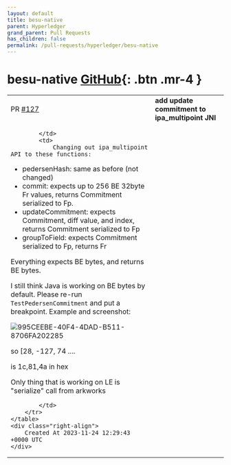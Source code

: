 ```yaml
---
layout: default
title: besu-native
parent: Hyperledger
grand_parent: Pull Requests
has_children: false
permalink: /pull-requests/hyperledger/besu-native
---
```


# besu-native <span class="fs-3 right-align">[GitHub](https://github.com/hyperledger/besu-native){: .btn .mr-4 }</span>


<div>
    <table>
        <tr>
            <td>
                PR <a href="https://github.com/hyperledger/besu-native/pull/127" class=".btn">#127</a>
            </td>
            <td>
                <b>
                    add update commitment to ipa_multipoint JNI
                </b>
            </td>
        </tr>
        <tr>
            <td>
                
            </td>
            <td>
                Changing out ipa_multipoint API to these functions:

- pedersenHash: same as before (not changed)
- commit: expects up to 256 BE 32byte Fr values, returns Commitment serialized to Fp.
- updateCommitment: expects Commitment, diff value, and index, returns Commitment serialized to Fp
- groupToField: expects Commitment serialized to Fp, returns Fr

Everything expects BE bytes, and returns BE bytes.


I still think Java is working on BE bytes by default. Please re-run `TestPedersenCommitment` and put a breakpoint. Example and screenshot:


![995CEEBE-40F4-4DAD-B511-8706FA202285](https://github.com/hyperledger/besu-native/assets/22306045/9047c503-3330-4b06-9f72-125ca3309531)

so [28, -127, 74 ....

is 1c,81,4a in hex




Only thing that is working on LE is "serialize" call from arkworks

            </td>
        </tr>
    </table>
    <div class="right-align">
        Created At 2023-11-24 12:29:43 +0000 UTC
    </div>
</div>

